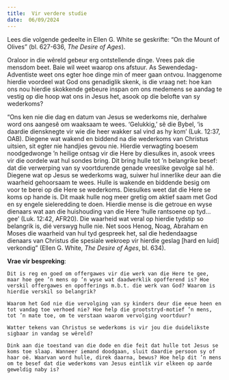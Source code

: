 ```yaml
---
title:  Vir verdere studie
date:  06/09/2024
---
```


Lees die volgende gedeelte in Ellen G. White se geskrifte: “On the Mount of Olives” (bl. 627-636, _The Desire of Ages_).

Oraloor in die wêreld gebeur erg ontstellende dinge. Vrees pak die mensdom beet. Baie wil weet waarop ons afstuur. As Sewendedag-Adventiste weet ons egter hoe dinge min of meer gaan ontvou. Inaggenome hierdie voordeel wat God ons genadiglik skenk, is die vraag net: hoe kan ons nou hierdie skokkende gebeure inspan om ons medemens se aandag te vestig op die hoop wat ons in Jesus het, asook op die belofte van sy wederkoms?

“Ons ken nie die dag en datum van Jesus se wederkoms nie, derhalwe word ons aangesê om waaksaam te wees. ‘Gelukkig,’ sê die Bybel, ‘is daardie diensknegte vir wie die heer wakker sal vind as hy kom’ (Luk. 12:37, OAB). Diegene wat wakend en biddend na die wederkoms van Christus uitsien, sit egter nie handjies gevou nie. Hierdie verwagting boesem noodgedwonge ’n heilige ontsag vir die Here by diesulkes in, asook vrees vir die oordele wat hul sondes bring. Dit bring hulle tot ’n belangrike besef: dat die verwerping van sy voortdurende genade vreeslike gevolge sal hê. Diegene wat op Jesus se wederkoms wag, suiwer hul innerlike deur aan die waarheid gehoorsaam te wees. Hulle is wakende en biddende besig om voor te berei op die Here se wederkoms. Diesulkes weet dat die Here se koms op hande is. Dit maak hulle nog meer gretig om aktief saam met God en sy engele sieleredding te doen. Hierdie mense is die getroue en wyse dienaars wat aan die huishouding van die Here ‘hulle rantsoene op tyd… gee’ (Luk. 12:42, AFR20). Die waarheid wat veral op hierdie tydstip so belangrik is, dié verswyg hulle nie. Net soos Henog, Noag, Abraham en Moses die waarheid van hul tyd gespreek het, sal die hedendaagse dienaars van Christus die spesiale wekroep vir hierdie geslag [hard en luid] verkondig” (Ellen G. White, _The Desire of Ages_, bl. 634).

**Vrae vir bespreking**:

`Dit is reg en goed om offergawes vir die werk van die Here te gee, maar hoe gee ’n mens op ’n wyse wat daadwerklik opofferend is? Hoe verskil offergawes en opofferings m.b.t. die werk van God? Waarom is hierdie verskil so belangrik?`

`Waarom het God nie die vervolging van sy kinders deur die eeue heen en tot vandag toe verhoed nie? Hoe help die grootstryd-motief ’n mens, tot ’n mate toe, om te verstaan waarom vervolging voortduur?`

`Watter tekens van Christus se wederkoms is vir jou die duidelikste sigbaar in vandag se wêreld?`

`Dink aan die toestand van die dode en die feit dat hulle tot Jesus se koms toe slaap. Wanneer iemand doodgaan, sluit daardie persoon sy of haar oë. Waarvan word hulle, direk daarna, bewus? Hoe help dit ’n mens om te besef dat die wederkoms van Jesus eintlik vir elkeen op aarde geweldig naby is?`